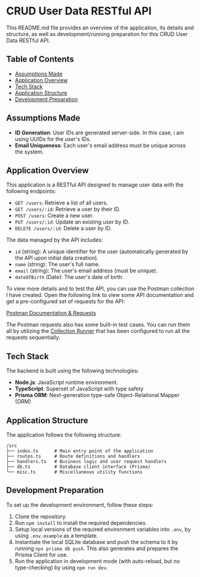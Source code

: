 # CRUD User Data RESTful API

This README.md file provides an overview of the application, its details and structure, as well as development/running preparation for this CRUD User Data RESTful API.

## Table of Contents

- [Assumptions Made](#assumptions-made)
- [Application Overview](#application-overview)
- [Tech Stack](#tech-stack)
- [Application Structure](#application-structure)
- [Development Preparation](#development-preparation)

## Assumptions Made

- **ID Generation**: User IDs are generated server-side. In this case, i am using UUIDs for the user's IDs.
- **Email Uniqueness**: Each user's email address must be unique across the system.

## Application Overview

This application is a RESTful API designed to manage user data with the following endpoints:

- `GET /users`: Retrieve a list of all users.
- `GET /users/:id`: Retrieve a user by their ID.
- `POST /users`: Create a new user.
- `PUT /users/:id`: Update an existing user by ID.
- `DELETE /users/:id`: Delete a user by ID.

The data managed by the API includes:

- `id` (string): A unique identifier for the user (automatically generated by the API upon initial data creation).
- `name` (string): The user's full name.
- `email` (string): The user's email address (must be unique).
- `dateOfBirth` (Date): The user's date of birth.

To view more details and to test the API, you can use the Postman collection I have created. Open the following link to view some API documentation and get a pre-configured set of requests for the API:

[Postman Documentation & Requests](https://www.postman.com/hugosset/workspace/hangry-backend-case-study/documentation/23397272-bbc5f628-5714-4048-b229-fc7978629858)

The Postman requests also has some built-in test cases. You can run them all by utilizing the [Collection Runner](https://learning.postman.com/docs/collections/running-collections/intro-to-collection-runs/) that has been configured to run all the requests sequentially.

## Tech Stack

The backend is built using the following technologies:

- **Node.js**: JavaScript runtime environment.
- **TypeScript**: Superset of JavaScript with type safety
- **Prisma ORM**: Next-generation type-safe Object-Relational Mapper (ORM)

## Application Structure

The application follows the following structure:
```
/src
├── index.ts      # Main entry point of the application
├── routes.ts     # Route definitions and handlers
├── handlers.ts   # Business logic and user request handlers
├── db.ts         # Database client interface (Prisma)
└── misc.ts       # Miscellaneous utility functions
```

## Development Preparation

To set up the development environment, follow these steps:

1. Clone the repository.
2. Run `npm install` to install the required dependencies.
3. Setup local versions of the required environment variables into `.env`, by using `.env.example` as a template.
4. Instantiate the local SQLite database and push the schema to it by running `npx prisma db push`. This also generates and prepares the Prisma Client for use.
5. Run the application in development mode (with auto-reload, but no type-checking) by using `npm run dev`.
